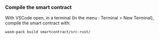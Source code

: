 ### Compile the smart contract

With VSCode open, in a terminal (In the menu : Terminal > New Terminal), compile the smart contract with:
```
wasm-pack build smartcontract/src-rust/
```
